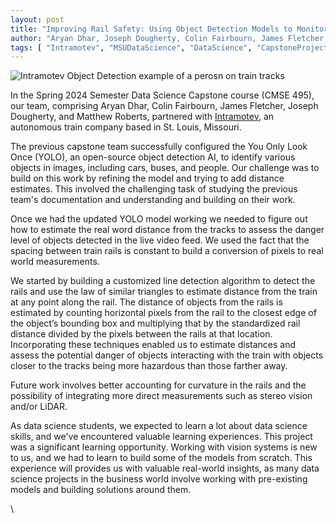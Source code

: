 ```yaml
---
layout: post 
title: "Improving Rail Safety: Using Object Detection Models to Monitor Track Conditions"
author: "Aryan Dhar, Joseph Dougherty, Colin Fairbourn, James Fletcher, Matthew Roberts"
tags: [ "Intramotev", "MSUDataScience", "DataScience", "CapstoneProjects", "IndustryCollaboration" ]
---
```


![Intramotev Object Detection example of a perosn on train tracks](./images/Intramotev_Object_Detection.jpg)

In the Spring 2024 Semester Data Science Capstone course (CMSE 495), our team, comprising Aryan Dhar, Colin Fairbourn, James Fletcher, Joseph Dougherty, and Matthew Roberts, partnered with [Intramotev](https://intramotev.com/), an autonomous train company based in St. Louis, Missouri. 

The previous capstone team successfully configured the You Only Look Once (YOLO), an open-source object detection AI, to identify various objects in images, including cars, buses, and people. Our challenge was to build on this work by refining the model and trying to add distance estimates. This involved the challenging task of studying the previous team's documentation and understanding and building on their work.

Once we had the updated YOLO model working we needed to figure out how to estimate the real word distance from the tracks to assess the danger level of objects detected in the live video feed. We used the fact that the spacing between train rails is constant to build a conversion of pixels to real world measurements.  

We started by building a customized line detection algorithm to detect the rails and use the law of similar triangles to estimate distance from the train at any point along the rail. The distance of objects from the rails is estimated by counting horizontal pixels from the rail to the closest edge of the object’s bounding box and multiplying that by the standardized rail distance divided by the pixels between the rails at that location.  Incorporating these techniques enabled us to estimate distances and assess the potential danger of objects interacting with the train with objects closer to the tracks being more hazardous than those farther away. 

Future work involves better accounting for curvature in the rails and the possibility of integrating more direct measurements such as stereo vision and/or LiDAR. 

As data science students, we expected to learn a lot about data science skills, and we've encountered valuable learning experiences. This project was a significant learning opportunity. Working with vision systems is new to us, and we had to learn to build some of the models from scratch. This experience will provides us with valuable real-world insights, as many data science projects in the business world involve working with pre-existing models and building solutions around them.

\